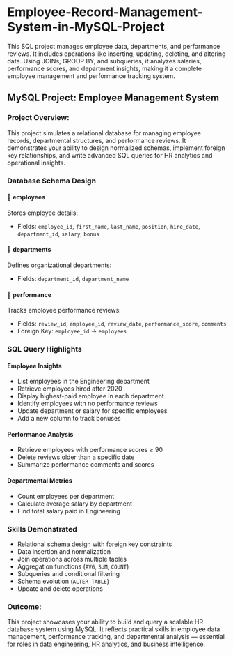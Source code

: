 # Employee-Record-Management-System-in-MySQL-Project
This SQL project manages employee data, departments, and performance reviews. It includes operations like inserting, updating, deleting, and altering data. Using JOINs, GROUP BY, and subqueries, it analyzes salaries, performance scores, and department insights, making it a complete employee management and performance tracking system.



##  MySQL Project: Employee Management System

###  Project Overview:
This project simulates a relational database for managing employee records, departmental structures, and performance reviews. It demonstrates your ability to design normalized schemas, implement foreign key relationships, and write advanced SQL queries for HR analytics and operational insights.



###  Database Schema Design

#### 🔹 employees
Stores employee details:
- Fields: `employee_id`, `first_name`, `last_name`, `position`, `hire_date`, `department_id`, `salary`, `bonus`

#### 🔹 departments
Defines organizational departments:
- Fields: `department_id`, `department_name`

#### 🔹 performance
Tracks employee performance reviews:
- Fields: `review_id`, `employee_id`, `review_date`, `performance_score`, `comments`
- Foreign Key: `employee_id` → `employees`



###  SQL Query Highlights

#### Employee Insights
- List employees in the Engineering department  
- Retrieve employees hired after 2020  
- Display highest-paid employee in each department  
- Identify employees with no performance reviews  
- Update department or salary for specific employees  
- Add a new column to track bonuses

#### Performance Analysis
- Retrieve employees with performance scores ≥ 90  
- Delete reviews older than a specific date  
- Summarize performance comments and scores

#### Departmental Metrics
- Count employees per department  
- Calculate average salary by department  
- Find total salary paid in Engineering



###  Skills Demonstrated
- Relational schema design with foreign key constraints  
- Data insertion and normalization  
- Join operations across multiple tables  
- Aggregation functions (`AVG`, `SUM`, `COUNT`)  
- Subqueries and conditional filtering  
- Schema evolution (`ALTER TABLE`)  
- Update and delete operations



###  Outcome:
This project showcases your ability to build and query a scalable HR database system using MySQL. It reflects practical skills in employee data management, performance tracking, and departmental analysis — essential for roles in data engineering, HR analytics, and business intelligence.

